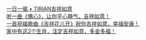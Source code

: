   
[一日一偈 • TIRIAN吉祥如意](http://www.dianyue.me/archives/097/vpcojlqeveia2fp2/)  
[听一曲《佛心》，让你平心静气，吉祥如意！](http://www.dianyue.me/archives/330/kybqxndi03pu8dx0/)  
[一首祝福歌曲《吉祥花儿开》祝你吉祥如意，幸福安康！](http://www.dianyue.me/archives/497/rguh55tvhqch8jl0/)  
[家中有这2个生肖，注定吉祥如意，多金多福！](http://www.dianyue.me/archives/064/06clejmaxzr283vc/)
